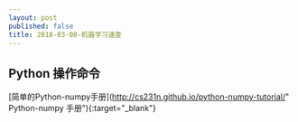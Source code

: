 ```yaml
---
layout: post
published: false
title: 2018-03-08-机器学习速查
---
```

## Python 操作命令
[简单的Python-numpy手册](http://cs231n.github.io/python-numpy-tutorial/" Python-numpy 手册"){:target="_blank"}
